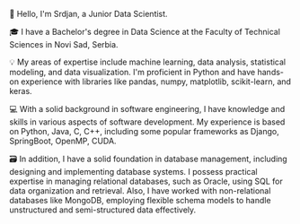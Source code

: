 👋 Hello, I'm Srdjan, a Junior Data Scientist.

🎓 I have a Bachelor's degree in Data Science at the Faculty of Technical Sciences in Novi Sad, Serbia. 

💡 My areas of expertise include machine learning, data analysis, statistical modeling, and data visualization. I'm proficient in Python and have hands-on experience with libraries like pandas, numpy, matplotlib, scikit-learn, and keras.

💻 With a solid background in software engineering, I have knowledge and skills in various aspects of software development. My experience is based on Python, Java, C, C++, including some popular frameworks as Django, SpringBoot, OpenMP, CUDA.

🗃️ In addition, I have a solid foundation in database management, including designing and implementing database systems. I possess practical expertise in managing relational databases, such as Oracle, using SQL for data organization and retrieval. Also, I have worked with non-relational databases like MongoDB, employing flexible schema models to handle unstructured and semi-structured data effectively. 


